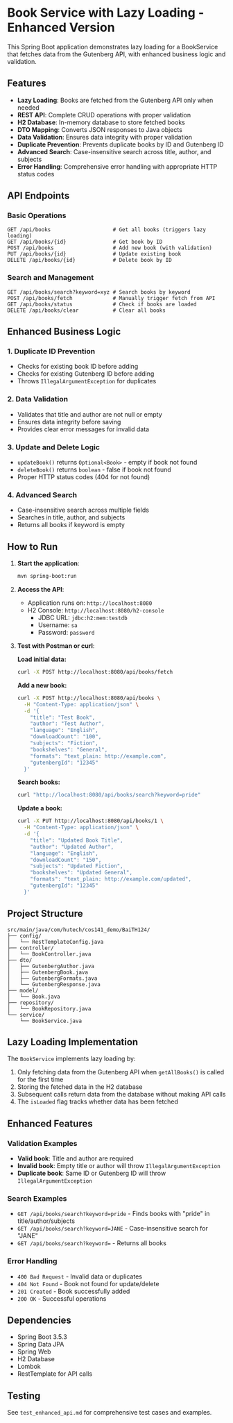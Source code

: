 # Book Service with Lazy Loading - Enhanced Version

This Spring Boot application demonstrates lazy loading for a BookService that fetches data from the Gutenberg API, with enhanced business logic and validation.

## Features

- **Lazy Loading**: Books are fetched from the Gutenberg API only when needed
- **REST API**: Complete CRUD operations with proper validation
- **H2 Database**: In-memory database to store fetched books
- **DTO Mapping**: Converts JSON responses to Java objects
- **Data Validation**: Ensures data integrity with proper validation
- **Duplicate Prevention**: Prevents duplicate books by ID and Gutenberg ID
- **Advanced Search**: Case-insensitive search across title, author, and subjects
- **Error Handling**: Comprehensive error handling with appropriate HTTP status codes

## API Endpoints

### Basic Operations
```
GET /api/books                    # Get all books (triggers lazy loading)
GET /api/books/{id}               # Get book by ID
POST /api/books                   # Add new book (with validation)
PUT /api/books/{id}               # Update existing book
DELETE /api/books/{id}            # Delete book by ID
```

### Search and Management
```
GET /api/books/search?keyword=xyz # Search books by keyword
POST /api/books/fetch             # Manually trigger fetch from API
GET /api/books/status             # Check if books are loaded
DELETE /api/books/clear           # Clear all books
```

## Enhanced Business Logic

### 1. Duplicate ID Prevention
- Checks for existing book ID before adding
- Checks for existing Gutenberg ID before adding
- Throws `IllegalArgumentException` for duplicates

### 2. Data Validation
- Validates that title and author are not null or empty
- Ensures data integrity before saving
- Provides clear error messages for invalid data

### 3. Update and Delete Logic
- `updateBook()` returns `Optional<Book>` - empty if book not found
- `deleteBook()` returns `boolean` - false if book not found
- Proper HTTP status codes (404 for not found)

### 4. Advanced Search
- Case-insensitive search across multiple fields
- Searches in title, author, and subjects
- Returns all books if keyword is empty

## How to Run

1. **Start the application**:
   ```bash
   mvn spring-boot:run
   ```

2. **Access the API**:
   - Application runs on: `http://localhost:8080`
   - H2 Console: `http://localhost:8080/h2-console`
     - JDBC URL: `jdbc:h2:mem:testdb`
     - Username: `sa`
     - Password: `password`

3. **Test with Postman or curl**:

   **Load initial data:**
   ```bash
   curl -X POST http://localhost:8080/api/books/fetch
   ```

   **Add a new book:**
   ```bash
   curl -X POST http://localhost:8080/api/books \
     -H "Content-Type: application/json" \
     -d '{
       "title": "Test Book",
       "author": "Test Author",
       "language": "English",
       "downloadCount": "100",
       "subjects": "Fiction",
       "bookshelves": "General",
       "formats": "text_plain: http://example.com",
       "gutenbergId": "12345"
     }'
   ```

   **Search books:**
   ```bash
   curl "http://localhost:8080/api/books/search?keyword=pride"
   ```

   **Update a book:**
   ```bash
   curl -X PUT http://localhost:8080/api/books/1 \
     -H "Content-Type: application/json" \
     -d '{
       "title": "Updated Book Title",
       "author": "Updated Author",
       "language": "English",
       "downloadCount": "150",
       "subjects": "Updated Fiction",
       "bookshelves": "Updated General",
       "formats": "text_plain: http://example.com/updated",
       "gutenbergId": "12345"
     }'
   ```

## Project Structure

```
src/main/java/com/hutech/cos141_demo/BaiTH124/
├── config/
│   └── RestTemplateConfig.java
├── controller/
│   └── BookController.java
├── dto/
│   ├── GutenbergAuthor.java
│   ├── GutenbergBook.java
│   ├── GutenbergFormats.java
│   └── GutenbergResponse.java
├── model/
│   └── Book.java
├── repository/
│   └── BookRepository.java
└── service/
    └── BookService.java
```

## Lazy Loading Implementation

The `BookService` implements lazy loading by:
1. Only fetching data from the Gutenberg API when `getAllBooks()` is called for the first time
2. Storing the fetched data in the H2 database
3. Subsequent calls return data from the database without making API calls
4. The `isLoaded` flag tracks whether data has been fetched

## Enhanced Features

### Validation Examples
- **Valid book**: Title and author are required
- **Invalid book**: Empty title or author will throw `IllegalArgumentException`
- **Duplicate book**: Same ID or Gutenberg ID will throw `IllegalArgumentException`

### Search Examples
- `GET /api/books/search?keyword=pride` - Finds books with "pride" in title/author/subjects
- `GET /api/books/search?keyword=JANE` - Case-insensitive search for "JANE"
- `GET /api/books/search?keyword=` - Returns all books

### Error Handling
- `400 Bad Request` - Invalid data or duplicates
- `404 Not Found` - Book not found for update/delete
- `201 Created` - Book successfully added
- `200 OK` - Successful operations

## Dependencies

- Spring Boot 3.5.3
- Spring Data JPA
- Spring Web
- H2 Database
- Lombok
- RestTemplate for API calls

## Testing

See `test_enhanced_api.md` for comprehensive test cases and examples. 